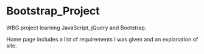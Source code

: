 # Bootstrap_Project
 WBG project learning JavaScript, jQuery and Bootstrap.

 Home page includes a list of requirements I was given and an explanation of site.
